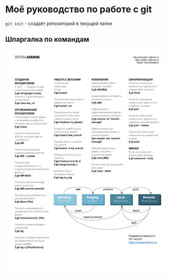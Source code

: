 # Моё руководство по работе с git

`git init` - создаёт репозиторий в текущей папке  

## Шпаргалка по командам
![](/images/git-cheatheet.jpeg)
